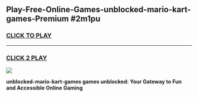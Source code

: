 
## Play-Free-Online-Games-unblocked-mario-kart-games-Premium #2m1pu
<h3>
<a href="https://premium.freeplayer.one?title=unblocked-mario-kart-games&ref=8M">CLICK TO PLAY</a></h3>
<hr>

<h3>
<a href="https://premium.freeplayer.one?title=unblocked-mario-kart-games&ref=8M">CLICK 2 PLAY</a>
  
</h3>

<a href="https://premium.freeplayer.one?title=unblocked-mario-kart-games&ref=8M"><img src="https://clearcache.store/games.png"></a>


**unblocked-mario-kart-games games unblocked: Your Gateway to Fun and Accessible Online Gaming**
